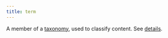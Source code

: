 ```yaml
---
title: term
---
```


A member of a [taxonomy](g), used to classify content. See&nbsp;[details](/content-management/taxonomies/).

